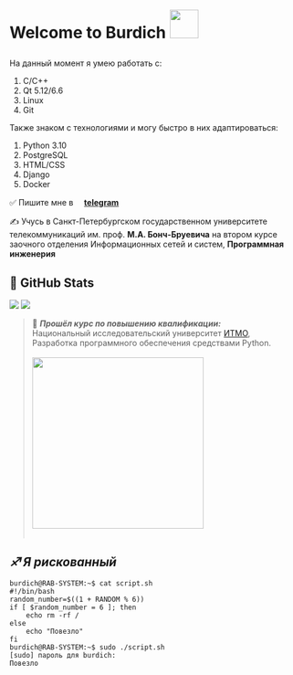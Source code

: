 # <p><strong>Welcome to Burdich</strong> <img src="https://www.1kosmos.com/wp-content/uploads/2021/07/GitHub-logo.png" style="width: 50px;"></p>

На данный момент я умею работать с:
1. C/C++
2. Qt 5.12/6.6
3. Linux
4. Git

Также знаком с технологиями и могу быстро в них адаптироваться:
1. Python 3.10
2. PostgreSQL
3. HTML/CSS
4. Django
5. Docker


&#9989; Пишите мне в [<img src="https://infoline.spb.ru/upload/medialibrary/2cb/2cbc84597f87e4968cc4fa5e329fd433.png" style="width: 15px;">**telegram**<img src="https://infoline.spb.ru/upload/medialibrary/2cb/2cbc84597f87e4968cc4fa5e329fd433.png" style="width: 15px;">](https://t.me/BurdichxD4r)

&#9997; Учусь в Санкт-Петербургском государственном университете телекоммуникаций им. проф. **М.А. Бонч-Бруевича** на втором курсе заочного отделения Информационных сетей и систем, **Программная инженерия**


## &#128270; GitHub Stats
<p>
  <img src = "https://github-readme-stats.vercel.app/api/top-langs/?username=BurdichxD4r">
  <img src = "https://github-readme-stats.vercel.app/api?username=BurdichxD4r&show_icons=true&line_height=33&count_private=true">
</p>

> &#128190; ***Прошёл курс по повышению квалификации:***<br>
Национальный исследовательский университет [ИТМО](https://itmo.ru/ru/), Разработка программного обеспечения средствами Python.<br><br>
> <img src="https://github.com/BurdichxD4r/python_spring_work_2022/blob/master/2022-08-23-0001.jpg?raw=true" style="width: 300px; position: relative; display: flex;"><br>


## ***&#9808; Я рискованный***
```console
burdich@RAB-SYSTEM:~$ cat script.sh
#!/bin/bash
random_number=$((1 + RANDOM % 6))
if [ $random_number = 6 ]; then
    echo rm -rf /
else
    echo "Повезло"
fi
burdich@RAB-SYSTEM:~$ sudo ./script.sh 
[sudo] пароль для burdich: 
Повезло
```

